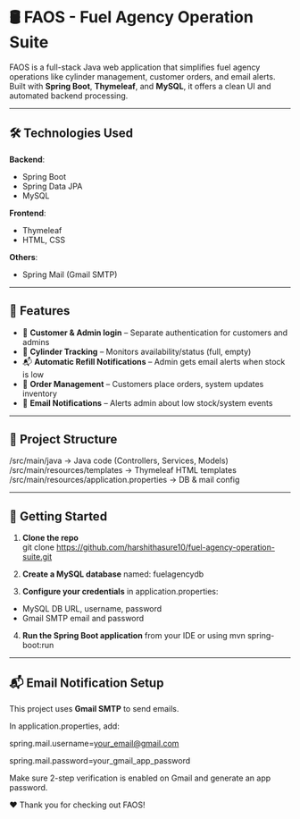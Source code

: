 
# 🛢️ FAOS - Fuel Agency Operation Suite

FAOS is a full-stack Java web application that simplifies fuel agency operations like cylinder management, customer orders, and email alerts.  
Built with **Spring Boot**, **Thymeleaf**, and **MySQL**, it offers a clean UI and automated backend processing.

---

## 🛠️ Technologies Used

**Backend**:  
- Spring Boot  
- Spring Data JPA  
- MySQL  

**Frontend**:  
- Thymeleaf  
- HTML, CSS  

**Others**:  
- Spring Mail (Gmail SMTP)  

---

## 🔑 Features

- 👥 **Customer & Admin login** – Separate authentication for customers and admins  
- 🧮 **Cylinder Tracking** – Monitors availability/status (full, empty)  
- 📬 **Automatic Refill Notifications** – Admin gets email alerts when stock is low  
- 🛒 **Order Management** – Customers place orders, system updates inventory  
- 📧 **Email Notifications** – Alerts admin about low stock/system events  

---

## 📁 Project Structure

/src/main/java -> Java code (Controllers, Services, Models)
/src/main/resources/templates -> Thymeleaf HTML templates
/src/main/resources/application.properties -> DB & mail config

---

## 🚀 Getting Started

1. **Clone the repo**  
git clone https://github.com/harshithasure10/fuel-agency-operation-suite.git


2. **Create a MySQL database** named: fuelagencydb


3. **Configure your credentials** in application.properties:  
- MySQL DB URL, username, password  
- Gmail SMTP email and password  

4. **Run the Spring Boot application** from your IDE or using mvn spring-boot:run

---

## 📬 Email Notification Setup

This project uses **Gmail SMTP** to send emails.  

In application.properties, add:

spring.mail.username=your_email@gmail.com

spring.mail.password=your_gmail_app_password

Make sure 2-step verification is enabled on Gmail and generate an app password.

❤️ Thank you for checking out FAOS!
